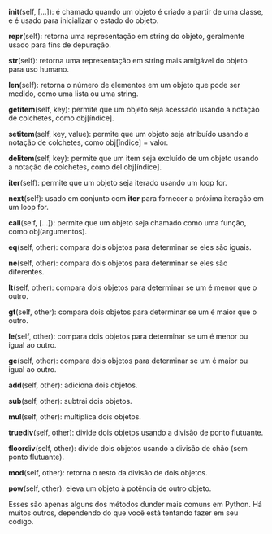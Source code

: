 __init__(self, [...]): é chamado quando um objeto é criado a partir de uma classe, e é usado para inicializar o estado do objeto.

__repr__(self): retorna uma representação em string do objeto, geralmente usado para fins de depuração.

__str__(self): retorna uma representação em string mais amigável do objeto para uso humano.

__len__(self): retorna o número de elementos em um objeto que pode ser medido, como uma lista ou uma string.

__getitem__(self, key): permite que um objeto seja acessado usando a notação de colchetes, como obj[índice].

__setitem__(self, key, value): permite que um objeto seja atribuído usando a notação de colchetes, como obj[índice] = valor.

__delitem__(self, key): permite que um item seja excluído de um objeto usando a notação de colchetes, como del obj[índice].

__iter__(self): permite que um objeto seja iterado usando um loop for.

__next__(self): usado em conjunto com __iter__ para fornecer a próxima iteração em um loop for.

__call__(self, [...]): permite que um objeto seja chamado como uma função, como obj(argumentos).

__eq__(self, other): compara dois objetos para determinar se eles são iguais.

__ne__(self, other): compara dois objetos para determinar se eles são diferentes.

__lt__(self, other): compara dois objetos para determinar se um é menor que o outro.

__gt__(self, other): compara dois objetos para determinar se um é maior que o outro.

__le__(self, other): compara dois objetos para determinar se um é menor ou igual ao outro.

__ge__(self, other): compara dois objetos para determinar se um é maior ou igual ao outro.

__add__(self, other): adiciona dois objetos.

__sub__(self, other): subtrai dois objetos.

__mul__(self, other): multiplica dois objetos.

__truediv__(self, other): divide dois objetos usando a divisão de ponto flutuante.

__floordiv__(self, other): divide dois objetos usando a divisão de chão (sem ponto flutuante).

__mod__(self, other): retorna o resto da divisão de dois objetos.

__pow__(self, other): eleva um objeto à potência de outro objeto.

Esses são apenas alguns dos métodos dunder mais comuns em Python. Há muitos outros, dependendo do que você está tentando fazer em seu código.